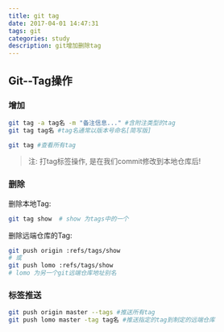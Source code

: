 ```yaml
---
title: git tag
date: 2017-04-01 14:47:31
tags: git
categories: study
description: git增加删除tag
---
```


## Git--Tag操作

### 增加
```bash
git tag -a tag名 -m "备注信息..." #含附注类型的tag
git tag tag名 #tag名通常以版本号命名[简写版]
```

```bash
git tag #查看所有tag
```

> 注: 打tag标签操作, 是在我们commit修改到本地仓库后!

### 删除

删除本地Tag:
```bash
git tag show  # show 为tags中的一个
```

删除远端仓库的Tag:
```bash
git push origin :refs/tags/show
# 或
git push lomo :refs/tags/show
# lomo 为另一个git远端仓库地址别名
```


### 标签推送
```bash
git push origin master --tags #推送所有tag
git push lomo master -tag tag名 #推送指定的tag到制定的远端仓库
```

